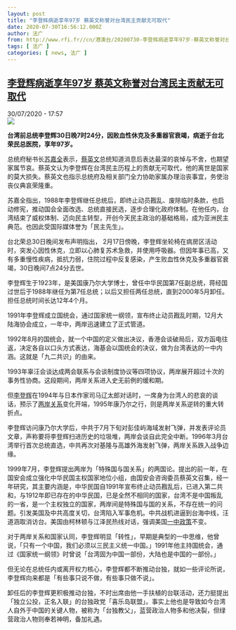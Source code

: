 ```yaml
---
layout: post
title: "李登辉病逝享年97岁 蔡英文称誉对台湾民主贡献无可取代"
date: 2020-07-30T16:56:12.000Z
author: 法广
from: http://www.rfi.fr//cn/港澳台/20200730-李登辉病逝享年97岁-蔡英文称誉对台湾民主贡献无可取代
tags: [ 法广 ]
categories: [ news, 法广 ]
---
```

<!--1596128172000-->
[李登辉病逝享年97岁 蔡英文称誉对台湾民主贡献无可取代](http://www.rfi.fr//cn/%E6%B8%AF%E6%BE%B3%E5%8F%B0/20200730-%E6%9D%8E%E7%99%BB%E8%BE%89%E7%97%85%E9%80%9D%E4%BA%AB%E5%B9%B497%E5%B2%81-%E8%94%A1%E8%8B%B1%E6%96%87%E7%A7%B0%E8%AA%89%E5%AF%B9%E5%8F%B0%E6%B9%BE%E6%B0%91%E4%B8%BB%E8%B4%A1%E7%8C%AE%E6%97%A0%E5%8F%AF%E5%8F%96%E4%BB%A3)
------

<div>
<div>30/07/2020 - 17:57</div><img src="https://s.rfi.fr/media/display/0ee1b3e8-d27d-11ea-92a9-005056a98db9/w:310/p:16x9/3343529_980x1200_0.jpg"><p><strong>台湾前总统李登辉30日晚7时24分，因败血性休克及多重器官衰竭，病逝于台北荣民总医院，享年97岁。</strong></p><div class="t-content__body u-clearfix"><div class="m-interstitial"></div><p>总统府秘书长<a href="http://udn.com/search/tagging/2/蘇嘉全" target="_blank">苏嘉全</a>表示，<a href="http://udn.com/search/tagging/2/蔡英文" target="_blank">蔡英文</a>总统知道消息后表达最深的哀悼与不舍，也期望家属节哀。蔡英文认为李登辉在台湾民主历程上的贡献无可取代，他的离世是国家的莫大损失。蔡英文也指示总统府及相关部门全力协助家属办理治丧事宜，务使治丧仪典哀荣隆重。</p><p>苏嘉全指出，1988年李登辉继任总统后，即终止动员戡乱、废除临时条款，也启动修宪，推动国会全面改选、总统直接民选，逐步合理化政府体制。在他任内，台湾结束了威权体制、迈向民主转型，开创今天民主政治的基础格局，成为亚洲民主典范。也因此受国际媒体誉为「民主先生」。</p><p>台北荣总30日晚间发布声明指出， 2月17日傍晚，李登辉坐轮椅在病房区活动时，突发心因性休克，立即以心肺复苏术急救，并使用呼吸器。但因年事已高，又有多重慢性疾病，抵抗力弱，住院过程中反复感染，产生败血性休克及多重器官衰竭，30日晚间7点24分去世。</p><p>李登辉生于1923年，是美国康乃尔大学博士，曾任中华民国第7任副总统，蒋经国过世后于1988年继任为第7任总统；以后又担任两任总统，直到2000年5月卸任。担任总统时间长达12年4个月。</p><p>1991年李登辉成立国统会，通过国家统一纲领，宣布终止动员戡乱时期，12月大陆海协会成立，一年中，两岸迅速建立了正式管道。</p><p>1992年8月的国统会，就一个中国的定义做出决议，香港会谈破局后，双方函电往返，决定各自以口头方式表达，海基会以国统会的决议，做为台湾表达的一中内涵。这就是「九二共识」的由来。</p><p>1993年辜汪会谈达成两会联系与会谈制度协议等四项协议，两岸展开超过十次的事务性协商。这段期间，两岸关系进入史无前例的缓和期。</p><p>但<a href="http://udn.com/search/tagging/2/李登輝" target="_blank">李登辉</a>在1994年与日本作家司马辽太郎对话时，一席身为台湾人的悲哀的谈话，预示了<a href="http://udn.com/search/tagging/2/兩岸關係" target="_blank">两岸关系</a>变化开端，1995年康乃尔之行，则是两岸关系逆转的重大转折点。</p><p>李登辉访问康乃尔大学后，中共于7月下旬对彭佳屿海域发射飞弹，并发表评论员文章，声称要将李登辉扫进历史的垃圾堆，两岸会谈自此完全中断。1996年3月台湾举行首次总统直选，中共再次对基隆与高雄外海发射飞弹，两岸关系跌入战争边缘。</p><p>1999年7月，李登辉提出两岸为「特殊国与国关系」的两国论。提出的前一年，在国安会成立强化中华民国主权国家地位小组，由国安会咨询委员蔡英文召集，经一年研究，其主要内涵是，中华民国自1991年宣布终止动员戡乱后，已进入第二共和，与1912年即已存在的中华民国，已是全然不相同的国家，台湾不是中国叛乱的一省，是一个主权独立的国家，两岸间是特殊国与国的关系，不存在统一的问题。引发美国及中共高度关切，台湾陷入军事危机。中共战机进逼到台海中线，汪道涵取消访台。美国由柯林顿与江泽民热线对话，强调美国<a href="http://udn.com/search/tagging/2/一中政策" target="_blank">一中政策</a>不变。</p><p>对于两岸关系和国家认同，李登辉明显「转性」，早期是典型的一中思维，他曾说，「只有一个中国，我们必须以三民主义统一中国。」1991年他主持国统会，通过《国家统一纲领》时曾说「台湾固为中国一部份，大陆也是中国的一部份。」</p><p>但无论在总统任内或离开权力核心，李登辉都不断推动台独，就如一些评论所说，李登辉向来都是「有些事只说不做，有些事只做不说」。</p><p>卸任后的李登辉更积极推动台独，不时出席由他一手扶植的台联活动，还力挺提出「独立公投，正名入联」的台独政党「喜乐岛联盟」。事实上他也是导致如今台湾人自外于中国的关键人物，被称为「台独教父」，蓝营政治人物多和他决裂，但绿营政治人物则奉若神明，备加礼遇。</p><p> </p><div class="o-self-promo o-self-promo--nl o-self-promo--hidden" data-selfpromo-newsletter></div><div class="o-self-promo o-self-promo--app o-self-promo--hidden" data-selfpromo-app></div></div>
</div>

